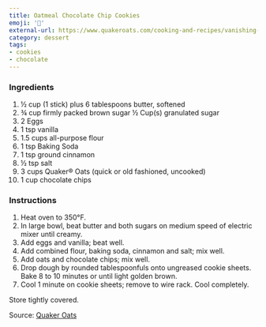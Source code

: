 ```yaml
---
title: Oatmeal Chocolate Chip Cookies
emoji: '🍪'
external-url: https://www.quakeroats.com/cooking-and-recipes/vanishing-oatmeal-raisin-cookies
category: dessert
tags:
- cookies
- chocolate
---
```


### Ingredients

1. ½ cup (1 stick) plus 6 tablespoons butter, softened
2. ¾ cup firmly packed brown sugar
½ Cup(s) granulated sugar
3. 2 Eggs
4. 1 tsp vanilla
5. 1.5 cups all-purpose flour
6. 1 tsp Baking Soda
7. 1 tsp ground cinnamon
8. ½ tsp salt
9. 3 cups Quaker® Oats (quick or old fashioned, uncooked)
10. 1 cup chocolate chips

### Instructions

1. Heat oven to 350°F.
2. In large bowl, beat butter and both sugars on medium speed of electric mixer until creamy.
3. Add eggs and vanilla; beat well.
4. Add combined flour, baking soda, cinnamon and salt; mix well.
5. Add oats and chocolate chips; mix well.
6. Drop dough by rounded tablespoonfuls onto ungreased cookie sheets. Bake 8 to 10 minutes or until light golden brown.
7. Cool 1 minute on cookie sheets; remove to wire rack. Cool completely.

Store tightly covered.

Source: [Quaker Oats](https://www.quakeroats.com/cooking-and-recipes/vanishing-oatmeal-raisin-cookies)
